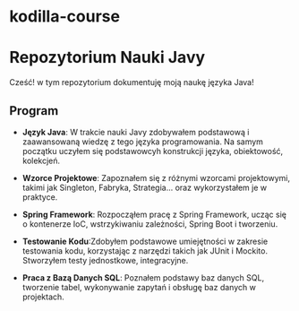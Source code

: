 # kodilla-course

# Repozytorium Nauki Javy

Cześć! w tym repozytorium dokumentuję moją naukę języka Java!

## Program

- **Język Java**: W trakcie nauki Javy zdobywałem podstawową i zaawansowaną wiedzę z tego języka programowania. Na samym początku  uczyłem się podstawowcyh konstrukcji języka, obiektowość, kolekcjeń.

- **Wzorce Projektowe**: Zapoznałem się z różnymi wzorcami projektowymi, takimi jak Singleton, Fabryka, Strategia... oraz wykorzystałem je w praktyce.

- **Spring Framework**: Rozpocząłem pracę z Spring Framework, ucząc się o kontenerze IoC, wstrzykiwaniu zależności, Spring Boot i tworzeniu.

- **Testowanie Kodu**:Zdobyłem podstawowe umiejętności w zakresie testowania kodu, korzystając z narzędzi takich jak JUnit i Mockito. Stworzyłem testy jednostkowe, integracyjne.

- **Praca z Bazą Danych SQL**: Poznałem podstawy baz danych SQL, tworzenie tabel, wykonywanie zapytań i obsługę baz danych w projektach.
